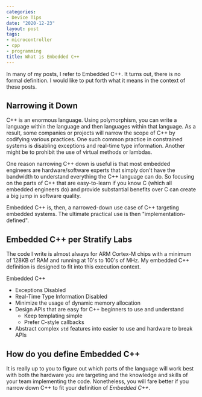 ```yaml
---
categories:
- Device Tips
date: "2020-12-23"
layout: post
tags:
- microcontroller
- cpp
- programming
title: What is Embedded C++ 
---
```


In many of my posts, I refer to Embedded C++. It turns out, there is no formal definition. I would like to put forth what it means in the context of these posts.

## Narrowing it Down

C++ is an enormous language. Using polymorphism, you can write a language within the language and then languages within that language. As a result, some companies or projects will narrow the scope of C++ by codifying various practices. One such common practice in constrained systems is disabling exceptions and real-time type information. Another might be to prohibit the use of virtual methods or lambdas.

One reason narrowing C++ down is useful is that most embedded engineers are hardware/software experts that simply don't have the bandwidth to understand everything the C++ language can do. So focusing on the parts of C++ that are easy-to-learn if you know C (which all embedded engineers do) and provide substantial benefits over C can create a big jump in software quality.

Embedded C++ is, then, a narrowed-down use case of C++ targeting embedded systems. The ultimate practical use is then "implementation-defined".

## Embedded C++ per Stratify Labs

The code I write is almost always for ARM Cortex-M chips with a minimum of 128KB of RAM and running at 10's to 100's of MHz. My embedded C++ definition is designed to fit into this execution context.

Embedded C++

- Exceptions Disabled
- Real-Time Type Information Disabled
- Minimize the usage of dynamic memory allocation
- Design APIs that are easy for C++ beginners to use and understand
  - Keep templating simple
  - Prefer C-style callbacks
- Abstract complex `std` features into easier to use and hardware to break APIs

## How do you define Embedded C++

It is really up to you to figure out which parts of the language will work best with both the hardware you are targeting and the knowledge and skills of your team implementing the code. Nonetheless, you will fare better if you narrow down C++ to fit your definition of *Embedded C++*.




